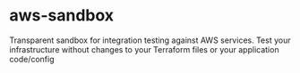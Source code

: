 # aws-sandbox
Transparent sandbox for integration testing against AWS services. Test your infrastructure without changes to your Terraform files or your application code/config
